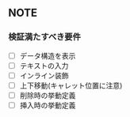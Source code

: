 ## NOTE

### 検証満たすべき要件

- [ ] データ構造を表示
- [ ] テキストの入力
- [ ] インライン装飾
- [ ] 上下移動(キャレット位置に注意)
- [ ] 削除時の挙動定義
- [ ] 挿入時の挙動定義
